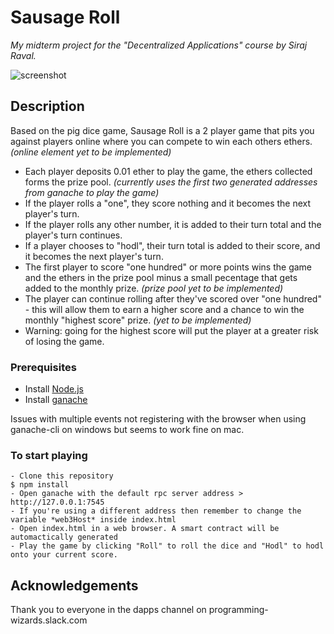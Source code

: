 # Sausage Roll
_My midterm project for the "Decentralized Applications" course by Siraj Raval._

![screenshot](https://github.com/takJohn/decentralized-auction/blob/master/sausage-roll.png)

## Description

Based on the pig dice game, Sausage Roll is a 2 player game that pits you against players online where you can compete to win each others ethers. *(online element yet to be implemented)*

* Each player deposits 0.01 ether to play the game, the ethers collected forms the prize pool. *(currently uses the first two generated addresses from ganache to play the game)*
* If the player rolls a "one", they score nothing and it becomes the next player's turn.
* If the player rolls any other number, it is added to their turn total and the player's turn continues.
* If a player chooses to "hodl", their turn total is added to their score, and it becomes the next player's turn.
* The first player to score "one hundred" or more points wins the game and the ethers in the prize pool minus a small pecentage that gets added to the monthly prize. *(prize pool yet to be implemented)*
* The player can continue rolling after they've scored over "one hundred" - this will allow them to earn a higher score and a chance to win the monthly "highest score" prize. *(yet to be implemented)*
* Warning: going for the highest score will put the player at a greater risk of losing the game.

### Prerequisites

- Install [Node.js](https://nodejs.org/en/download/)
- Install [ganache](http://truffleframework.com/ganache/)

Issues with multiple events not registering with the browser when using ganache-cli on windows but seems to work fine on mac.

### To start playing
```
- Clone this repository
$ npm install
- Open ganache with the default rpc server address > http://127.0.0.1:7545
- If you're using a different address then remember to change the variable *web3Host* inside index.html
- Open index.html in a web browser. A smart contract will be automactically generated
- Play the game by clicking "Roll" to roll the dice and "Hodl" to hodl onto your current score.
```

## Acknowledgements

Thank you to everyone in the dapps channel on programming-wizards.slack.com
